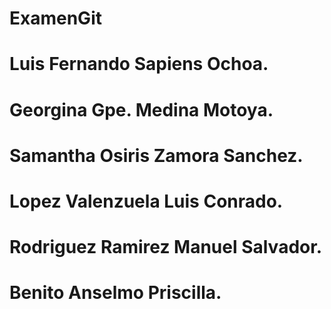 # ExamenGit
# Luis Fernando Sapiens Ochoa.
# Georgina Gpe. Medina Motoya.
# Samantha Osiris Zamora Sanchez.
# Lopez Valenzuela Luis Conrado.
# Rodriguez Ramirez Manuel Salvador.
# Benito Anselmo Priscilla.
